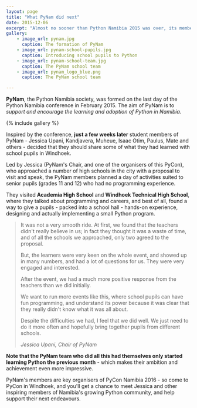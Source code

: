 ```yaml
---
layout: page
title: "What PyNam did next"
date: 2015-12-06
excerpt: "Almost no sooner than Python Namibia 2015 was over, its members were sharing Python with a wider audience."
gallery:
    - image_url: pynam.jpg
      caption: The formation of PyNam
    - image_url: pynam-school-pupils.jpg
      caption: Introducing school pupils to Python
    - image_url: pynam-school-team.jpg
      caption: The PyNam school team
    - image_url: pynam_logo_blue.png
      caption: The PyNam school team

---
```

**PyNam**, the Python Namibia society, was formed on the last day of the Python Namibia conference
in February 2015. The aim of PyNam is to *support and encourage the learning and adoption of Python
in Namibia*.

{% include gallery %}

Inspired by the conference, **just a few weeks later** student members of PyNam - Jessica Upani,  Kandjavera, Muheue, Isaac Otim, Paulus, Mate and others - decided that they should share some of what they had learned with school pupils in Windhoek.

Led by Jessica (PyNam's Chair, and one of the organisers of this PyCon), who approached a number of high schools in the city with a proposal to visit and speak, the PyNam members planned a day of activities suited to senior pupils (grades 11 and 12) who had no programming experience.

They visited **Academia High School** and **Windhoek Technical High School**, where they talked about programming and careers, and best of all, found a way to give a pupils - packed into a school hall - hands-on experience, designing and actually implementing a small Python program.

<blockquote>
  <p>It was not a very smooth ride. At first, we found that the teachers didn't really believe in us; in fact they thought it was a waste of time, and of all the schools we approached, only two agreed to the proposal.</p>
  <p>But, the learners were very keen on the whole event, and showed up in many numbers, and had a lot of questions for us. They were very engaged and interested.</p>
  <p>After the event, we had a much more positive response from the teachers than we did initially.</p>
  <p>We want to run more events like this, where school pupils can have fun programming, and understand its power because it was clear that they really didn't know what it was all about.</p>
  <p>Despite the difficulties we had, I feel that we did well. We just need to do it more often and hopefully bring together pupils from different schools.</p>
  <cite>Jessica Upani, Chair of PyNam</cite>
</blockquote>

**Note that the PyNam team who did all this had themselves only started learning Python the previous month** - which makes their ambition and achievement even more impressive.

PyNam's members are key organisers of PyCon Namibia 2016 - so come to PyCon in Windhoek, and you'll get a chance to meet Jessica and other inspiring members of Namibia's growing Python community, and help support their next endeavours.
